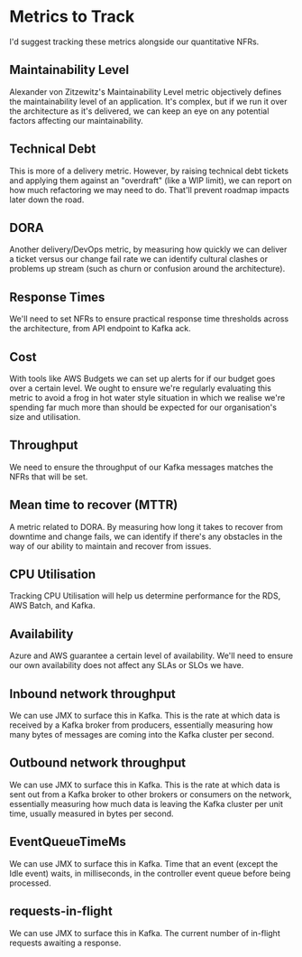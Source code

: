 # Metrics to Track

I'd suggest tracking these metrics alongside our quantitative NFRs. 

## Maintainability Level

Alexander von Zitzewitz's Maintainability Level metric objectively defines the maintainability level of an application. It's complex, but if we run it over the architecture as it's delivered, we can keep an eye on any potential factors affecting our maintainability.

## Technical Debt

This is more of a delivery metric. However, by raising technical debt tickets and applying them against an "overdraft" (like a WIP limit), we can report on how much refactoring we may need to do. That'll prevent roadmap impacts later down the road.

## DORA

Another delivery/DevOps metric, by measuring how quickly we can deliver a ticket versus our change fail rate we can identify cultural clashes or problems up stream (such as churn or confusion around the architecture).

## Response Times

We'll need to set NFRs to ensure practical response time thresholds across the architecture, from API endpoint to Kafka ack. 

## Cost

With tools like AWS Budgets we can set up alerts for if our budget goes over a certain level. We ought to ensure we're regularly evaluating this metric to avoid a frog in hot water style situation in which we realise we're spending far much more than should be expected for our organisation's size and utilisation. 

## Throughput

We need to ensure the throughput of our Kafka messages matches the NFRs that will be set. 

## Mean time to recover (MTTR)

A metric related to DORA. By measuring how long it takes to recover from downtime and change fails, we can identify if there's any obstacles in the way of our ability to maintain and recover from issues.

## CPU Utilisation

Tracking CPU Utilisation will help us determine performance for the RDS, AWS Batch, and Kafka.

## Availability

Azure and AWS guarantee a certain level of availability. We'll need to ensure our own availability does not affect any SLAs or SLOs we have. 

## Inbound network throughput

We can use JMX to surface this in Kafka. This is the rate at which data is received by a Kafka broker from producers, essentially measuring how many bytes of messages are coming into the Kafka cluster per second.

## Outbound network throughput

We can use JMX to surface this in Kafka. This is the rate at which data is sent out from a Kafka broker to other brokers or consumers on the network, essentially measuring how much data is leaving the Kafka cluster per unit time, usually measured in bytes per second.

## EventQueueTimeMs

We can use JMX to surface this in Kafka. Time that an event (except the Idle event) waits, in milliseconds, in the controller event queue before being processed.

## requests-in-flight

We can use JMX to surface this in Kafka. The current number of in-flight requests awaiting a response.
